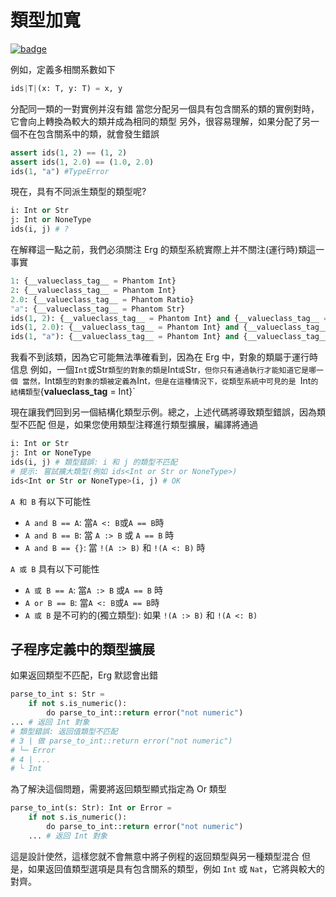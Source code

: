 # 類型加寬

[![badge](https://img.shields.io/endpoint.svg?url=https%3A%2F%2Fgezf7g7pd5.execute-api.ap-northeast-1.amazonaws.com%2Fdefault%2Fsource_up_to_date%3Fowner%3Derg-lang%26repos%3Derg%26ref%3Dmain%26path%3Ddoc/EN/syntax/type/advanced/widening.md%26commit_hash%3D06f8edc9e2c0cee34f6396fd7c64ec834ffb5352)](https://gezf7g7pd5.execute-api.ap-northeast-1.amazonaws.com/default/source_up_to_date?owner=erg-lang&repos=erg&ref=main&path=doc/EN/syntax/type/advanced/widening.md&commit_hash=06f8edc9e2c0cee34f6396fd7c64ec834ffb5352)

例如，定義多相關系數如下

```python
ids|T|(x: T, y: T) = x, y
```

分配同一類的一對實例并沒有錯
當您分配另一個具有包含關系的類的實例對時，它會向上轉換為較大的類并成為相同的類型
另外，很容易理解，如果分配了另一個不在包含關系中的類，就會發生錯誤

```python
assert ids(1, 2) == (1, 2)
assert ids(1, 2.0) == (1.0, 2.0)
ids(1, "a") #TypeError
```

現在，具有不同派生類型的類型呢?

```python
i: Int or Str
j: Int or NoneType
ids(i, j) # ?
```

在解釋這一點之前，我們必須關注 Erg 的類型系統實際上并不關注(運行時)類這一事實

```python
1: {__valueclass_tag__ = Phantom Int}
2: {__valueclass_tag__ = Phantom Int}
2.0: {__valueclass_tag__ = Phantom Ratio}
"a": {__valueclass_tag__ = Phantom Str}
ids(1, 2): {__valueclass_tag__ = Phantom Int} and {__valueclass_tag__ = Phantom Int} == {__valueclass_tag__ = Phantom Int}
ids(1, 2.0): {__valueclass_tag__ = Phantom Int} and {__valueclass_tag__ = Phantom Ratio} == {__valueclass_tag__ = Phantom Ratio} # Int < Ratio
ids(1, "a"): {__valueclass_tag__ = Phantom Int} and {__valueclass_tag__ = Phantom Str} == Never # 類型錯誤
```

我看不到該類，因為它可能無法準確看到，因為在 Erg 中，對象的類屬于運行時信息
例如，一個`Int`或Str`類型的對象的類是`Int`或`Str`，但你只有通過執行才能知道它是哪一個
當然，`Int` 類型的對象的類被定義為 `Int`，但是在這種情況下，從類型系統中可見的是 `Int` 的結構類型 `{__valueclass_tag__ = Int}`

現在讓我們回到另一個結構化類型示例。總之，上述代碼將導致類型錯誤，因為類型不匹配
但是，如果您使用類型注釋進行類型擴展，編譯將通過

```python
i: Int or Str
j: Int or NoneType
ids(i, j) # 類型錯誤: i 和 j 的類型不匹配
# 提示: 嘗試擴大類型(例如 ids<Int or Str or NoneType>)
ids<Int or Str or NoneType>(i, j) # OK
```

`A 和 B` 有以下可能性

* `A and B == A`: 當`A <: B`或`A == B`時
* `A and B == B`: 當 `A :> B` 或 `A == B` 時
* `A and B == {}`: 當 `!(A :> B)` 和 `!(A <: B)` 時

`A 或 B` 具有以下可能性

* `A 或 B == A`: 當`A :> B` 或`A == B` 時
* `A or B == B`: 當`A <: B`或`A == B`時
* `A 或 B` 是不可約的(獨立類型): 如果 `!(A :> B)` 和 `!(A <: B)`

## 子程序定義中的類型擴展

如果返回類型不匹配，Erg 默認會出錯

```python
parse_to_int s: Str =
    if not s.is_numeric():
        do parse_to_int::return error("not numeric")
... # 返回 Int 對象
# 類型錯誤: 返回值類型不匹配
# 3 | 做 parse_to_int::return error("not numeric")
# └─ Error
# 4 | ...
# └ Int
```

為了解決這個問題，需要將返回類型顯式指定為 Or 類型

```python
parse_to_int(s: Str): Int or Error =
    if not s.is_numeric():
        do parse_to_int::return error("not numeric")
    ... # 返回 Int 對象
```

這是設計使然，這樣您就不會無意中將子例程的返回類型與另一種類型混合
但是，如果返回值類型選項是具有包含關系的類型，例如 `Int` 或 `Nat`，它將與較大的對齊。